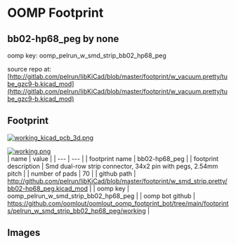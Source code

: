 # OOMP Footprint  
## bb02-hp68_peg  by none  
  
oomp key: oomp_pelrun_w_smd_strip_bb02_hp68_peg  
  
source repo at: [http://gitlab.com/pelrun/libKiCad/blob/master/footprint/w_vacuum.pretty/tube_gzc9-b.kicad_mod](http://gitlab.com/pelrun/libKiCad/blob/master/footprint/w_vacuum.pretty/tube_gzc9-b.kicad_mod)  
## Footprint  
  
[![working_kicad_pcb_3d.png](working_kicad_pcb_3d_600.png)](working_kicad_pcb_3d.png)  
  
[![working.png](working_600.png)](working.png)  
| name | value | 
| --- | --- | 
| footprint name | bb02-hp68_peg | 
| footprint description | Smd dual-row strip connector, 34x2 pin with pegs, 2.54mm pitch | 
| number of pads | 70 | 
| github path | http://github.com/pelrun/libKiCad/blob/master/footprint/w_smd_strip.pretty/bb02-hp68_peg.kicad_mod | 
| oomp key | oomp_pelrun_w_smd_strip_bb02_hp68_peg | 
| oomp bot github | https://github.com/oomlout/oomlout_oomp_footprint_bot/tree/main/footprints/pelrun_w_smd_strip_bb02_hp68_peg/working | 
## Images  
